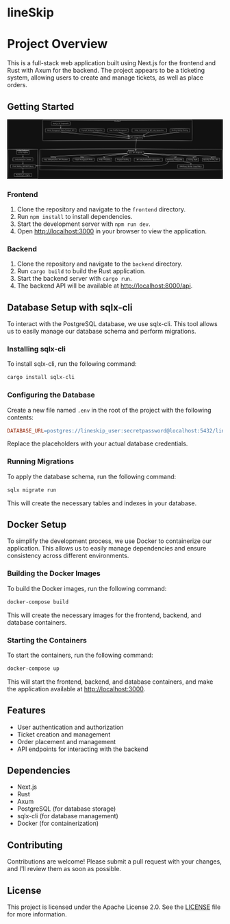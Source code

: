 # lineSkip
# Project Overview

This is a full-stack web application built using Next.js for the frontend and Rust with Axum for the backend. The project appears to be a ticketing system, allowing users to create and manage tickets, as well as place orders.

## Getting Started

![schematic preview](readme-images/schema.excalidraw.png)

### Frontend

1. Clone the repository and navigate to the `frontend` directory.
2. Run `npm install` to install dependencies.
3. Start the development server with `npm run dev`.
4. Open [http://localhost:3000](http://localhost:3000) in your browser to view the application.

### Backend

1. Clone the repository and navigate to the `backend` directory.
2. Run `cargo build` to build the Rust application.
3. Start the backend server with `cargo run`.
4. The backend API will be available at [http://localhost:8000/api](http://localhost:8000/api).

## Database Setup with sqlx-cli

To interact with the PostgreSQL database, we use sqlx-cli. This tool allows us to easily manage our database schema and perform migrations.

### Installing sqlx-cli

To install sqlx-cli, run the following command:
```bash
cargo install sqlx-cli
```
### Configuring the Database

Create a new file named `.env` in the root of the project with the following contents:
```makefile
DATABASE_URL=postgres://lineskip_user:secretpassword@localhost:5432/lineskip_db
```
Replace the placeholders with your actual database credentials.

### Running Migrations

To apply the database schema, run the following command:
```bash
sqlx migrate run
```
This will create the necessary tables and indexes in your database.

## Docker Setup

To simplify the development process, we use Docker to containerize our application. This allows us to easily manage dependencies and ensure consistency across different environments.

### Building the Docker Images

To build the Docker images, run the following command:
```bash
docker-compose build
```
This will create the necessary images for the frontend, backend, and database containers.

### Starting the Containers

To start the containers, run the following command:
```bash
docker-compose up
```
This will start the frontend, backend, and database containers, and make the application available at [http://localhost:3000](http://localhost:3000).

## Features

* User authentication and authorization
* Ticket creation and management
* Order placement and management
* API endpoints for interacting with the backend

## Dependencies

* Next.js
* Rust
* Axum
* PostgreSQL (for database storage)
* sqlx-cli (for database management)
* Docker (for containerization)

## Contributing

Contributions are welcome! Please submit a pull request with your changes, and I'll review them as soon as possible.

## License

This project is licensed under the Apache License 2.0. See the [LICENSE](LICENSE) file for more information.